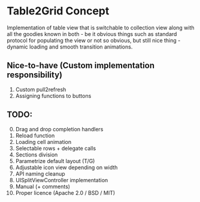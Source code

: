 # Table2Grid Concept

Implementation of table view that is switchable to collection view along with all the goodies known in both - be it obvious things such as standard protocol for populating the view or not so obvious, but still nice thing - dynamic loading and smooth transition animations.

## Nice-to-have (Custom implementation responsibility)

1. Custom pull2refresh
2. Assigning functions to buttons


## TODO:

0. Drag and drop completion handlers
1. Reload function
2. Loading cell animation
3. Selectable rows + delegate calls
4. Sections division
5. Parametrize default layout (T/G)
6. Adjustable icon view depending on width
7. API naming cleanup 
8. UISplitViewController implementation
9. Manual (+ comments)
10. Proper licence (Apache 2.0 / BSD / MIT)